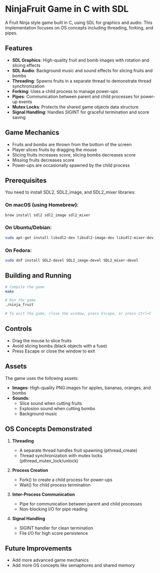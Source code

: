# NinjaFruit Game in C with SDL

A Fruit Ninja style game built in C, using SDL for graphics and audio. This implementation focuses on OS concepts including threading, forking, and pipes.

## Features

- **SDL Graphics**: High-quality fruit and bomb images with rotation and slicing effects
- **SDL Audio**: Background music and sound effects for slicing fruits and bombs
- **Threading**: Spawns fruits in a separate thread to demonstrate thread synchronization
- **Forking**: Uses a child process to manage power-ups
- **Pipes**: Communication between parent and child processes for power-up events
- **Mutex Locks**: Protects the shared game objects data structure
- **Signal Handling**: Handles SIGINT for graceful termination and score saving

## Game Mechanics

- Fruits and bombs are thrown from the bottom of the screen
- Player slices fruits by dragging the mouse
- Slicing fruits increases score, slicing bombs decreases score
- Missing fruits decreases score
- Power-ups are occasionally spawned by the child process

## Prerequisites

You need to install SDL2, SDL2_image, and SDL2_mixer libraries:

### On macOS (using Homebrew):

```bash
brew install sdl2 sdl2_image sdl2_mixer
```

### On Ubuntu/Debian:

```bash
sudo apt-get install libsdl2-dev libsdl2-image-dev libsdl2-mixer-dev
```

### On Fedora:

```bash
sudo dnf install SDL2-devel SDL2_image-devel SDL2_mixer-devel
```

## Building and Running

```bash
# Compile the game
make

# Run the game
./ninja_fruit

# To exit the game, close the window, press Escape, or press Ctrl+C
```

## Controls

- Drag the mouse to slice fruits
- Avoid slicing bombs (black objects with a fuse)
- Press Escape or close the window to exit

## Assets

The game uses the following assets:

- **Images**: High-quality PNG images for apples, bananas, oranges, and bombs
- **Sounds**:
  - Slice sound when cutting fruits
  - Explosion sound when cutting bombs
  - Background music

## OS Concepts Demonstrated

1. **Threading**

   - A separate thread handles fruit spawning (pthread_create)
   - Thread synchronization with mutex locks (pthread_mutex_lock/unlock)

2. **Process Creation**

   - Fork() to create a child process for power-ups
   - Wait() for child process termination

3. **Inter-Process Communication**

   - Pipe for communication between parent and child processes
   - Non-blocking I/O for pipe reading

4. **Signal Handling**
   - SIGINT handler for clean termination
   - File I/O for high score persistence

## Future Improvements

- Add more advanced game mechanics
- Add more OS concepts like semaphores and shared memory
